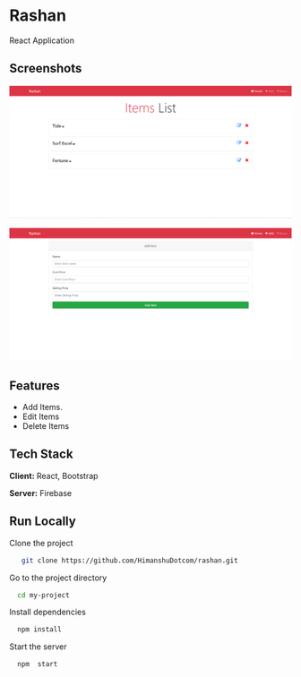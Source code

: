 

# Rashan

React Application


## Screenshots

![Home Page](https://github.com/HimanshuDotcom/rashan/blob/master/images/homepage.png?raw=true)

![Add Item](https://github.com/HimanshuDotcom/rashan/blob/master/images/additem.png?raw=true)
  
## Features

- Add Items.
- Edit Items
- Delete Items
 
  
## Tech Stack

**Client:** React, Bootstrap

**Server:** Firebase

  
## Run Locally

Clone the project

```bash
   git clone https://github.com/HimanshuDotcom/rashan.git
```

Go to the project directory

```bash
  cd my-project
```

Install dependencies

```bash
  npm install
```

Start the server

```bash
  npm  start
```
